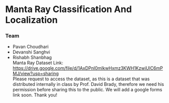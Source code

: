 # Manta Ray Classification And Localization
### Team
- Pavan Choudhari
- Devanshi Sanghvi
- Rishabh Shanbhag          
Manta Ray Dataset Link: https://drive.google.com/file/d/1AxDPnl0mlkwHxmz3KWH1KzwiUlC6mPMJ/view?usp=sharing          
Please request to access the dataset, as this is a dataset that was distributed internally in class by Prof. David Brady, therefore we need his permission before sharing this to the public. We will add a google forms link soon. Thank you!      
